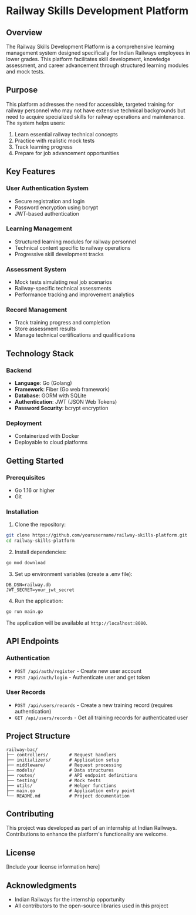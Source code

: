 # Railway Skills Development Platform

## Overview

The Railway Skills Development Platform is a comprehensive learning management system designed specifically for Indian Railways employees in lower grades. This platform facilitates skill development, knowledge assessment, and career advancement through structured learning modules and mock tests.

## Purpose

This platform addresses the need for accessible, targeted training for railway personnel who may not have extensive technical backgrounds but need to acquire specialized skills for railway operations and maintenance. The system helps users:

1. Learn essential railway technical concepts
2. Practice with realistic mock tests
3. Track learning progress
4. Prepare for job advancement opportunities

## Key Features

### User Authentication System
- Secure registration and login
- Password encryption using bcrypt
- JWT-based authentication

### Learning Management
- Structured learning modules for railway personnel
- Technical content specific to railway operations
- Progressive skill development tracks

### Assessment System
- Mock tests simulating real job scenarios
- Railway-specific technical assessments
- Performance tracking and improvement analytics

### Record Management
- Track training progress and completion
- Store assessment results
- Manage technical certifications and qualifications

## Technology Stack

### Backend
- **Language**: Go (Golang)
- **Framework**: Fiber (Go web framework)
- **Database**: GORM with SQLite
- **Authentication**: JWT (JSON Web Tokens)
- **Password Security**: bcrypt encryption

### Deployment
- Containerized with Docker
- Deployable to cloud platforms

## Getting Started

### Prerequisites
- Go 1.16 or higher
- Git

### Installation

1. Clone the repository:
```bash
git clone https://github.com/yourusername/railway-skills-platform.git
cd railway-skills-platform
```

2. Install dependencies:
```bash
go mod download
```

3. Set up environment variables (create a .env file):
```
DB_DSN=railway.db
JWT_SECRET=your_jwt_secret
```

4. Run the application:
```bash
go run main.go
```

The application will be available at `http://localhost:8080`.

## API Endpoints

### Authentication
- `POST /api/auth/register` - Create new user account
- `POST /api/auth/login` - Authenticate user and get token

### User Records
- `POST /api/users/records` - Create a new training record (requires authentication)
- `GET /api/users/records` - Get all training records for authenticated user

## Project Structure

```
railway-bac/
├── controllers/        # Request handlers
├── initializers/       # Application setup
├── middleware/         # Request processing
├── models/             # Data structures
├── routes/             # API endpoint definitions
├── testing/            # Mock tests
├── utils/              # Helper functions
├── main.go             # Application entry point
└── README.md           # Project documentation
```

## Contributing

This project was developed as part of an internship at Indian Railways. Contributions to enhance the platform's functionality are welcome.

## License

[Include your license information here]

## Acknowledgments

- Indian Railways for the internship opportunity
- All contributors to the open-source libraries used in this project